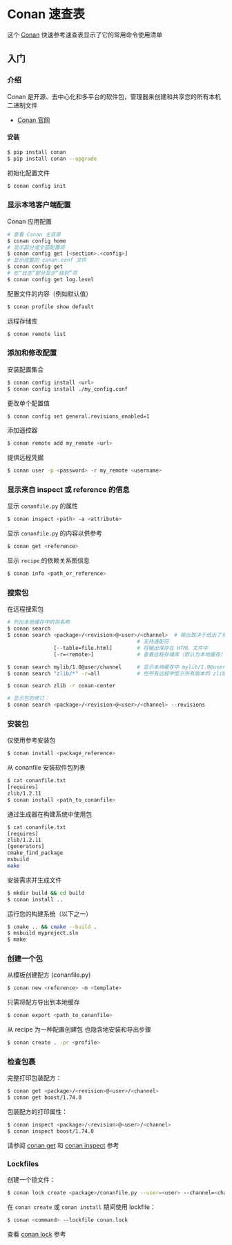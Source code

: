 Conan 速查表
===

这个 [Conan](https://conan.io/) 快速参考速查表显示了它的常用命令使用清单

入门
---

### 介绍

Conan 是开源、去中心化和多平台的软件包，管理器来创建和共享您的所有本机二进制文件

- [Conan 官网](https://conan.io/)

#### 安装

```bash
$ pip install conan
$ pip install conan --upgrade
```

初始化配置文件

```bash
$ conan config init
```

### 显示本地客户端配置

Conan 应用配置

```bash
# 查看 Conan 主目录
$ conan config home
# 显示部分或全部配置项
$ conan config get [<section>.<config>]
# 显示完整的 conan.conf 文件
$ conan config get
# 在“日志”部分显示“级别”项
$ conan config get log.level
```

配置文件的内容（例如默认值）

```bash
$ conan profile show default
```

远程存储库

```bash
$ conan remote list
```

### 添加和修改配置

安装配置集合

```bash
$ conan config install <url>
$ conan config install ./my_config.conf
```

更改单个配置值

```bash
$ conan config set general.revisions_enabled=1
```
<!--rehype:className=wrap-text -->

添加遥控器

```bash
$ conan remote add my_remote <url>
```

提供远程凭据

```bash
$ conan user -p <password> -r my_remote <username>
```
<!--rehype:className=wrap-text -->

### 显示来自 inspect 或 reference 的信息

显示 `conanfile.py` 的属性

```bash
$ conan inspect <path> -a <attribute>
```

显示 `conanfile.py` 的内容以供参考

```bash
$ conan get <reference>
```

显示 `recipe` 的依赖关系图信息

```bash
$ conan info <path_or_reference>
```

### 搜索包
<!--rehype:wrap-class=col-span-2-->

在远程搜索包

```bash
# 列出本地缓存中的包名称
$ conan search
$ conan search <package>/<revision>@<user>/<channel>  # 输出取决于给出了多少包引用。
                                          # 支持通配符
               [--table=file.html]        # 将输出保存在 HTML 文件中
               [-r=<remote>]              # 查看远程存储库（默认为本地缓存）

$ conan search mylib/1.0@user/channel     # 显示本地缓存中 mylib/1.0@user/channel 的所有包
$ conan search "zlib/*" -r=all            # 在所有远程中显示所有版本的 zlib

$ conan search zlib -r conan-center

# 显示包的修订：
$ conan search <package>/<revision>@<user>/<channel> --revisions
```

### 安装包
<!--rehype:wrap-class=row-span-2-->

仅使用参考安装包

```bash
$ conan install <package_reference>
```

从 conanfile 安装软件包列表

```bash
$ cat conanfile.txt
[requires]
zlib/1.2.11
$ conan install <path_to_conanfile>
```

通过生成器在构建系统中使用包

```bash
$ cat conanfile.txt
[requires]
zlib/1.2.11
[generators]
cmake_find_package
msbuild
make
```

安装需求并生成文件

```bash
$ mkdir build && cd build
$ conan install ..
```

运行您的构建系统（以下之一）

```bash
$ cmake .. && cmake --build .
$ msbuild myproject.sln
$ make
```

### 创建一个包

从模板创建配方 (conanfile.py)

```bash
$ conan new <reference> -m <template>
```

只需将配方导出到本地缓存

```bash
$ conan export <path_to_conanfile>
```

从 recipe 为一种配置创建包
也隐含地安装和导出步骤

```bash
$ conan create . -pr <profile>
```

### 检查包裹

完整打印包装配方：

```bash
$ conan get <package>/<revision>@<user>/<channel>
$ conan get boost/1.74.0
```
<!--rehype:className=wrap-text -->

包装配方的打印属性：

```bash
$ conan inspect <package>/<revision>@<user>/<channel>
$ conan inspect boost/1.74.0
```
<!--rehype:className=wrap-text -->

请参阅 [conan get](https://docs.conan.io/en/latest/reference/commands/consumer/get.html) 和 [conan inspect](https://docs.conan.io/en/latest/reference/commands/misc/inspect.html) 参考

### Lockfiles

创建一个锁文件：

```bash
$ conan lock create <package>/conanfile.py --user=<user> --channel=<channel>
```
<!--rehype:className=wrap-text -->

在 `conan create` 或 `conan install` 期间使用 lockfile：

```bash
$ conan <command> --lockfile conan.lock
```

查看 [conan lock](https://docs.conan.io/en/latest/reference/commands/misc/lock.html) 参考
